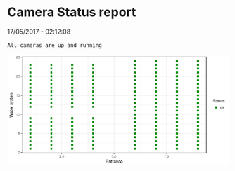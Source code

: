 Camera Status report
================
17/05/2017 - 02:12:08

    All cameras are up and running

![](camreport_files/figure-markdown_github/unnamed-chunk-2-1.png)
